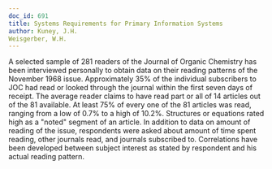 ```yaml
---
doc_id: 691
title: Systems Requirements for Primary Information Systems
author: Kuney, J.H.
Weisgerber, W.H.
---
```


A selected sample of 281 readers of the Journal of Organic Chemistry has been
interviewed personally to obtain data on their reading patterns of the November
1968 issue.  Approximately 35% of the individual subscribers to JOC had read
or looked through the journal within the first seven days of receipt.  The 
average reader claims to have read part or all of 14 articles out of the 81
available.  At least 75% of every one of the 81 articles was read, ranging
from a low of 0.7% to a high of 10.2%.  Structures or equations rated high as
a "noted" segment of an article.  In addition to data on amount of reading of
the issue, respondents were asked about amount of time spent reading, other
journals read, and journals subscribed to.  Correlations have been developed
between subject interest as stated by respondent and his actual reading pattern.